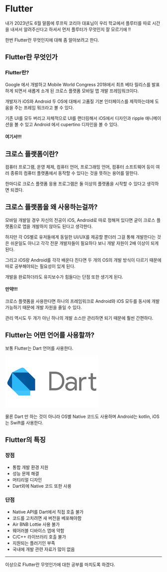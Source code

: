 # Flutter
내가 2023년도 6월 말쯤에 루프릭 코리아 대표님이 우리 학교에서 플루터를 따로 시간을 내셔서 알려주신다고 하셔서 먼저 플루터가 무엇인지 잘 모르기에 !!

한번 Flutter란 무엇인지에 대해 좀 알아보려고 한다.

## Flutter란 무엇인가
### Flutter란?
Google 에서 개발하고 Mobile World Congress 2018에서 최초 베타 릴리스를 발표하게 되면서 새롭게 소개 된 크로스 플랫폼 모바일 앱 개발 프레임워크이다.

개발자가 iOS와 Android 두 OS에 대해서 고품질 기본 인터페이스를 제작하는데에 도움을 주는 프레임 워크라고 볼 수 있다.

기존 UI를 모두 버리고 자체적으로 UI를 랜더링해서 iOS에서 디자인과 ripple 애니메이션을 볼 수 있고 Android 에서 cupertino 디자인을 볼 수 있다.

#### 여기서!!!
## 크로스 플랫폼이란?
컴퓨터 프로그램, 운영 체제, 컴퓨터 언어, 프로그래밍 언어, 컴퓨터 소프트웨어 등이 여러 종류의 컴퓨터 플랫폼에서 동작할 수 있다는 것을 뜻하는 용어를 말한다.

한마디로 크로스 플랫폼 응용 프로그램은 둘 이상의 플랫폼을 시작할 수 있다고 생각하면 되겠다.

## 크로스 플랫폼을 왜 사용하는걸까?
모바일 개발일 경우 자신의 전공이 iOS, Android로 따로 정해져 있다면 굳이 크로스 플랫폼으로 앱을 개발하지 않아도 된다고 생각한다. 

하지만 각 OS별로 유저들에게 동일한 UI/UX를 제공할 뿐더러 그걸 통해 개발한다는 것은 쉬운일도 아니고 각각 전문 개발자들이 필요하다 보니 개발 자원이 2배 이상이 되게 된다. 

그리고 iOS랑 Android를 각각 배운다 친다면 두 개의 OS의 개발 방식이 다르기 때문에 따로 공부해야되는 필요성이 있게 된다.

개발을 완료하더라도 유지보수가 힘들다는 단점 또한 생기게 된다.

#### 만약!!!

크로스 플랫폼을 사용한다면 하나의 프레임워크로 Android와 iOS 모두를 동시에 개발 가능하기 때문에 개발 자원을 줄일 수 있다.

관리 역시도 두 개가 아닌 하나의 개발 소스만 관리하면 되기 때문에 훨씬 간편하다.

## Flutter는 어떤 언어를 사용할까?
보통 Flutter는 Dart 언어를 사용한다.

![](Dart.png)

물론 Dart 만 하는 것이 아니라 OS별 Native 코드도 사용하며 Android는 kotlin, iOS는 Swift를 사용한다.

## Flutter의 특징
### 장점
* 통합 개발 환경 지원
* 성능 문제 해결
* 머티리얼 디자인
* Dart외에 Native 코드 또한 사용

### 단점
* Native API를 Dart에서 직접 호출 불가
* 코드를 고치려면 새 버전을 베포해야함
* Air BNB Lottie 사용 불가
* 웨어러블 디바이스 앱에 약함
* C/C++ 라이브러리 호출 불가
* 지원되는 플러기인 부족
* 국내에 개발 관련 자료가 많이 없음
___
이상으로 Flutter란 무엇인가에 대한 공부를 마치도록 하겠다.  